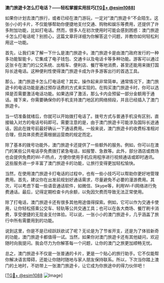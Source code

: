 **澳门旅遊卡怎么打电话？——轻松掌握实用技巧[[TG💪+ @esim1088](https://t.me/s/esim1088)]**

如果你计划去澳门旅行，或者已经在澳门游玩，一定对“澳门旅遊卡”不会陌生。这张小小的卡片，不仅能够帮助你便捷地支付交通、购物和娱乐等费用，还提供了许多附加功能，比如打电话。然而，很多人在初次使用时可能会感到困惑：澳门旅遊卡怎么打电话呢？别担心，这篇文章将详细为你解答这个问题，并教你如何轻松利用这一功能。

首先，让我们来了解一下什么是澳门旅遊卡。澳门旅遊卡是由澳门政府发行的一种多功能智能卡，它集成了电子钱包、交通卡以及电话卡等多种功能。游客可以通过这张卡在澳门的公交系统、出租车、便利店、餐厅等地消费，甚至还能用来拨打国际长途电话。这种便利性使得澳门旅遊卡成为许多游客出行的首选工具。

那么，澳门旅遊卡怎么打电话呢？其实，操作起来非常简单。通常情况下，澳门旅遊卡的电话功能是通过预存话费的方式来实现的。在购买澳门旅遊卡时，你可以选择是否需要激活电话功能。如果选择了激活，那么卡内会预留一部分金额用于通话。接下来，你需要确保你的手机支持澳门地区的网络频段，并且已经插入了澳门旅遊卡。

当一切准备就绪后，你就可以开始拨打电话了。拨号方式与普通手机没有区别，直接输入对方的电话号码即可。需要注意的是，由于澳门旅遊卡可能涉及国际长途通话，因此在拨号前最好确认一下通话费用。一般来说，澳门旅遊卡的收费标准相对合理，但具体资费还需根据运营商的规定而定。

除了基本的拨号功能外，澳门旅遊卡还提供了一些额外的服务。例如，你可以在澳门的某些公共电话亭免费拨打紧急电话，如报警、急救等。此外，部分酒店或商场也会提供免费的Wi-Fi热点，方便你使用手机应用程序进行视频通话或即时通讯。这些服务进一步丰富了澳门旅遊卡的功能，让旅行变得更加轻松愉快。

当然，在使用澳门旅遊卡打电话的过程中，也有一些小技巧可以帮助你更好地管理费用。首先，建议你在出发前规划好通话需求，尽量避免不必要的漫游费用。其次，可以考虑下载一些语音通话软件，如微信、Skype等，利用Wi-Fi网络进行免费通话。最后，记得定期检查卡内余额，以免因欠费而导致无法正常使用。

除了打电话，澳门旅遊卡还有很多其他用途值得探索。例如，它可以作为交通卡使用，让你轻松搭乘公交车、轻轨等公共交通工具；也可以在各大商场、餐厅刷卡消费，享受便捷的无现金支付体验。可以说，一张小小的澳门旅遊卡，几乎涵盖了旅行中所有需要用到的功能。

说到这里，你是不是已经跃跃欲试了呢？无论是为了节省开支，还是为了体验新奇的功能，澳门旅遊卡都值得一试。当然，如果你对澳门旅遊卡还有其他疑问，欢迎随时向我提问。我会尽力为你解答每一个问题，让你的澳门之旅更加顺畅无忧。

总之，澳门旅遊卡不仅是一张普通的卡片，更是一个贴心的旅行助手。它不仅能帮你解决语言障碍，还能让你随时随地与家人朋友保持联系。所以，下次当你踏上澳门的土地时，不妨带上一张澳门旅遊卡，让它成为你旅途中的得力伙伴吧！

[[TG💪+ @esim1088](https://t.me/s/esim1088) ![Image](https://i.postimg.cc/4NQfJmqS/Snipaste-2025-05-13-00-14-12.png)]